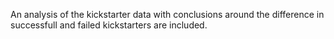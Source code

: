 An analysis of the kickstarter data with conclusions around the difference in successfull and failed kickstarters are included.
